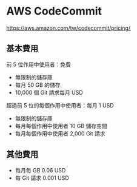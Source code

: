 # AWS CodeCommit

<https://aws.amazon.com/tw/codecommit/pricing/>

## 基本費用

前 5 位作用中使用者：免費

* 無限制的儲存庫
* 每月 50 GB 的儲存
* 10,000 個 Git 請求每月 USD

超過前 5 位的每個作用中使用者：每月 1 USD

* 無限制的儲存庫
* 每月每個作用中使用者 10 GB 儲存空間
* 每月每個作用中使用者 2,000 Git 請求

## 其他費用

* 每月每 GB 0.06 USD
* 每 Git 請求 0.001 USD

